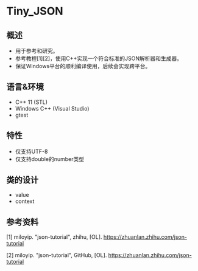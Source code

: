 # Tiny_JSON
## 概述
+ 用于参考和研究。
+ 参考教程[1][2]，使用C++实现一个符合标准的JSON解析器和生成器。
+ 保证Windows平台的顺利编译使用，后续会实现跨平台。  

## 语言&环境
+ C++ 11 (STL)
+ Windows C++ (Visual Studio)
+ gtest 

## 特性
+ 仅支持UTF-8 
+ 仅支持double的number类型


## 类的设计
+ value
+ context
## 参考资料
[1] miloyip. "json-tutorial", zhihu, [OL]. https://zhuanlan.zhihu.com/json-tutorial  

[2] miloyip. "json-tutorial", GitHub, [OL]. https://zhuanlan.zhihu.com/json-tutorial
